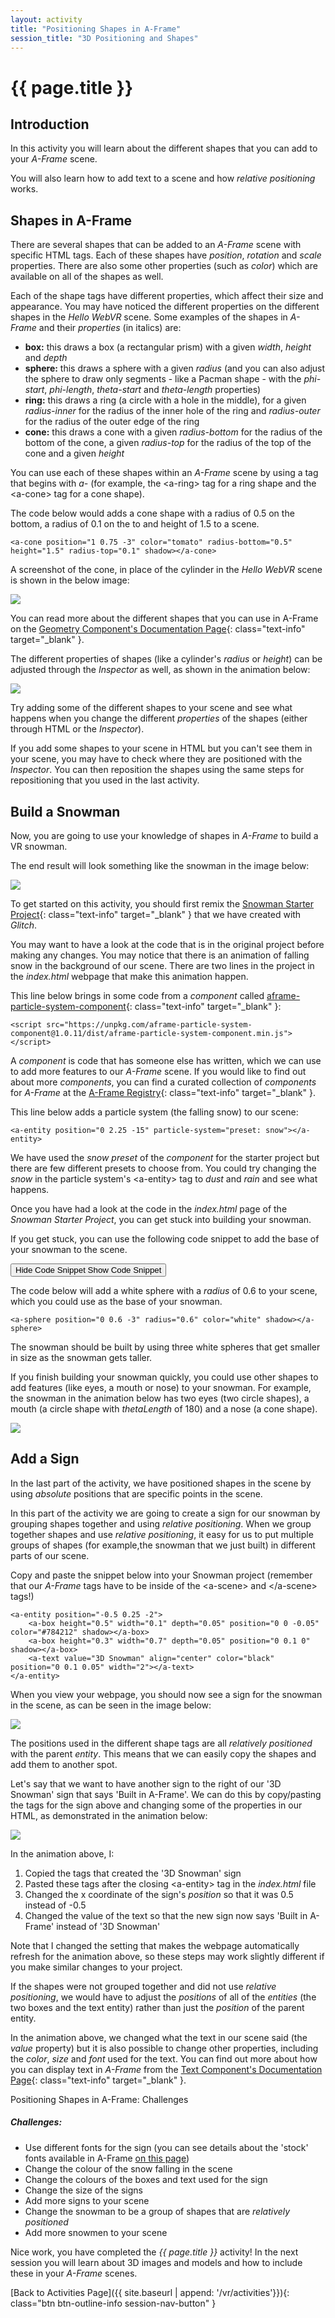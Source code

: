 ```yaml
---
layout: activity
title: "Positioning Shapes in A-Frame"
session_title: "3D Positioning and Shapes"
---
```


# {{ page.title }}

## Introduction

In this activity you will learn about the different shapes that you can add to your *A-Frame* scene.

You will also learn how to add text to a scene and how *relative positioning* works.

## Shapes in A-Frame

There are several shapes that can be added to an *A-Frame* scene with specific HTML tags.
Each of these shapes have *position*, *rotation* and *scale* properties.
There are also some other properties (such as *color*) which are available on all of the shapes as well.

Each of the shape tags have different properties, which affect their size and appearance.
You may have noticed the different properties on the different shapes in the *Hello WebVR* scene.
Some examples of the shapes in *A-Frame* and their *properties* (in italics) are:

- **box:** this draws a box (a rectangular prism) with a given *width*, *height* and *depth*
- **sphere:** this draws a sphere with a given *radius* (and you can also adjust the sphere to draw only segments - like a Pacman shape - with the *phi-start*, *phi-length*, *theta-start* and *theta-length* properties)
- **ring:** this draws a ring (a circle with a hole in the middle), for a given *radius-inner* for the radius of the inner hole of the ring and *radius-outer* for the radius of the outer edge of the ring
- **cone:** this draws a cone with a given *radius-bottom* for the radius of the bottom of the cone, a given *radius-top* for the radius of the top of the cone and a given *height*

You can use each of these shapes within an *A-Frame* scene by using a tag that begins with *a-* (for example, the &lt;a-ring&gt; tag for a ring shape and the &lt;a-cone&gt; tag for a cone shape).

The code below would adds a cone shape with a radius of 0.5 on the bottom, a radius of 0.1 on the to and height of 1.5 to a scene.

```
<a-cone position="1 0.75 -3" color="tomato" radius-bottom="0.5" height="1.5" radius-top="0.1" shadow></a-cone>
```

A screenshot of the cone, in place of the cylinder in the *Hello WebVR* scene is shown in the below image:

<div class="row my-4">
    <div class="col-md-4 offset-md-4">
        <img src="images/shapes_cone.png" class="img-fluid border border-info">
    </div>
</div>

You can read more about the different shapes that you can use in A-Frame on the [Geometry Component's Documentation Page](https://aframe.io/docs/0.9.0/components/geometry.html){: class="text-info" target="_blank" }.

The different properties of shapes (like a cylinder's *radius* or *height*) can be adjusted through the *Inspector* as well, as shown in the animation below:

<div class="row my-4">
    <div class="col-md-8 offset-md-2">
        <img src="images/shapes_inspector.gif" class="img-fluid border border-info">
    </div>
</div>

Try adding some of the different shapes to your scene and see what happens when you change the different *properties* of the shapes (either through HTML or the *Inspector*).

If you add some shapes to your scene in HTML but you can't see them in your scene, you may have to check where they are positioned with the *Inspector*.
You can then reposition the shapes using the same steps for repositioning that you used in the last activity.

## Build a Snowman

Now, you are going to use your knowledge of shapes in *A-Frame* to build a VR snowman.

The end result will look something like the snowman in the image below:

<div class="row my-4">
    <div class="col-md-4 offset-md-4">
        <img src="images/shapes_snowman_example.gif" class="img-fluid border border-info">
    </div>
</div>

To get started on this activity, you should first remix the [Snowman Starter Project](https://glitch.com/~cs4s-snowman-starter){: class="text-info" target="_blank" } that we have created with *Glitch*.

You may want to have a look at the code that is in the original project before making any changes.
You may notice that there is an animation of falling snow in the background of our scene.
There are two lines in the project in the *index.html* webpage that make this animation happen.

This line below brings in some code from a *component* called [aframe-particle-system-component](https://github.com/IdeaSpaceVR/aframe-particle-system-component#readme){: class="text-info" target="_blank" }:

```
<script src="https://unpkg.com/aframe-particle-system-component@1.0.11/dist/aframe-particle-system-component.min.js"></script>
```

A *component* is code that has someone else has written, which we can use to add more features to our *A-Frame* scene.
If you would like to find out about more *components*, you can find a curated collection of *components* for *A-Frame* at the [A-Frame Registry](https://aframe.io/aframe-registry/){: class="text-info" target="_blank" }.

This line below adds a particle system (the falling snow) to our scene:

```
<a-entity position="0 2.25 -15" particle-system="preset: snow"></a-entity>
```

We have used the *snow* *preset* of the *component* for the starter project but there are few different presets to choose from. 
You could try changing the *snow* in the particle system's &lt;a-entity&gt; tag to *dust* and *rain* and see what happens.

Once you have had a look at the code in the *index.html* page of the *Snowman Starter Project*, you can get stuck into building your snowman.

If you get stuck, you can use the following code snippet to add the base of your snowman to the scene.

<p>
  <button class="btn btn-outline-info collapsed" type="button" data-toggle="collapse" data-target="#collapse-difference-2" aria-expanded="false" aria-controls="collapseExample">
    <span class="if-not-collapsed">
        Hide Code Snippet
        <i class="fas fa-chevron-up step-icon"></i>
    </span>
    <span class="if-collapsed">
        Show Code Snippet
        <i class="fas fa-chevron-down step-icon"></i>
    </span>
  </button>
</p>
<div class="collapse" id="collapse-difference-2">
  <div class="card card-body my-4">
    <p>The code below will add a white sphere with a <i>radius</i> of 0.6 to your scene, which you could use as the base of your snowman.</p>
    <div class="highlighter-rouge">
        <div class="highlight">
            <pre class="highlight"><code>&lt;a-sphere position="0 0.6 -3" radius="0.6" color="white" shadow&gt;&lt;/a-sphere&gt;</code></pre>
        </div>
    </div>
  </div>
</div>

The snowman should be built by using three white spheres that get smaller in size as the snowman gets taller.

If you finish building your snowman quickly, you could use other shapes to add features (like eyes, a mouth or nose) to your snowman.
For example, the snowman in the animation below has two eyes (two circle shapes), a mouth (a circle shape with *thetaLength* of 180) and a nose (a cone shape).

<div class="row my-4">
    <div class="col-md-4 offset-md-4">
        <img src="images/shapes_snowman_face.gif" class="img-fluid border border-info">
    </div>
</div>

## Add a Sign

In the last part of the activity, we have positioned shapes in the scene by using *absolute* positions that are specific points in the scene.

In this part of the activity we are going to create a sign for our snowman by grouping shapes together and using *relative positioning*.
When we group together shapes and use *relative positioning*, it easy for us to put multiple groups of shapes (for example,the snowman that we just built) in different parts of our scene.

Copy and paste the snippet below into your Snowman project (remember that our *A-Frame* tags have to be inside of the &lt;a-scene&gt; and &lt;/a-scene&gt; tags!)
```
<a-entity position="-0.5 0.25 -2">
    <a-box height="0.5" width="0.1" depth="0.05" position="0 0 -0.05" color="#784212" shadow></a-box>
    <a-box height="0.3" width="0.7" depth="0.05" position="0 0.1 0" shadow></a-box>
    <a-text value="3D Snowman" align="center" color="black" position="0 0.1 0.05" width="2"></a-text>
</a-entity>
```

When you view your webpage, you should now see a sign for the snowman in the scene, as can be seen in the image below:

<div class="row my-4">
    <div class="col-md-8 offset-md-2">
        <img src="images/shapes_sign.png" class="img-fluid border border-info">
    </div>
</div>

The positions used in the different shape tags are all *relatively positioned* with the parent *entity*.
This means that we can easily copy the shapes and add them to another spot.

Let's say that we want to have another sign to the right of our '3D Snowman' sign that says 'Built in A-Frame'.
We can do this by copy/pasting the tags for the sign above and changing some of the properties in our HTML, as demonstrated in the animation below:

<div class="row my-4">
    <div class="col-md-8 offset-md-2">
        <img src="images/shapes_copy_sign.gif" class="img-fluid border border-info">
    </div>
</div>

In the animation above, I:

1. Copied the tags that created the '3D Snowman' sign
2. Pasted these tags after the closing &lt;a-entity&gt; tag in the *index.html* file
3. Changed the x coordinate of the sign's *position* so that it was 0.5 instead of -0.5
4. Changed the value of the text so that the new sign now says 'Built in A-Frame' instead of '3D Snowman'

Note that I changed the setting that makes the webpage automatically refresh for the animation above, so these steps may work slightly different if you make similar changes to your project.

If the shapes were not grouped together and did not use *relative positioning*, we would have to adjust the *positions* of all of the *entities* (the two boxes and the text entity) rather than just the *position* of the parent entity.

In the animation above, we changed what the text in our scene said (the *value* property) but it is also possible to change other properties, including the *color*, *size* and *font* used for the text.
You can find out more about how you can display text in *A-Frame* from the [Text Component's Documentation Page](https://aframe.io/docs/0.9.0/components/text.html){: class="text-info" target="_blank" }.

<div class="card border-info my-4">
<div class="card-header">Positioning Shapes in A-Frame: Challenges</div>
<div class="card-body">
    <h5 class="card-title">Challenges:</h5>
    <ul>
        <li>Use different fonts for the sign (you can see details about the 'stock' fonts available in A-Frame <a href="https://aframe.io/docs/0.9.0/components/text.html#stock-fonts" class="text-info" target="_blank">on this page</a>)</li>
        <li>Change the colour of the snow falling in the scene</li>
        <li>Change the colours of the boxes and text used for the sign</li>
        <li>Change the size of the signs</li>
        <li>Add more signs to your scene</li>
        <li>Change the snowman to be a group of shapes that are <i>relatively positioned</i></li>
        <li>Add more snowmen to your scene</li>
    </ul>
</div>
</div>

Nice work, you have completed the <i>{{ page.title }}</i> activity!
In the next session you will learn about 3D images and models and how to include these in your *A-Frame* scenes.

[Back to Activities Page]({{ site.baseurl | append: '/vr/activities'}}){: class="btn btn-outline-info session-nav-button" }